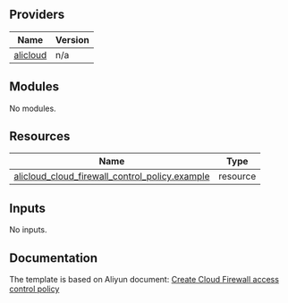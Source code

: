 <!-- BEGIN_TF_DOCS -->
## Providers

| Name | Version |
|------|---------|
| <a name="provider_alicloud"></a> [alicloud](#provider\_alicloud) | n/a |

## Modules

No modules.

## Resources

| Name | Type |
|------|------|
| [alicloud_cloud_firewall_control_policy.example](https://registry.terraform.io/providers/aliyun/alicloud/latest/docs/resources/cloud_firewall_control_policy) | resource |

## Inputs

No inputs.
<!-- END_TF_DOCS -->

## Documentation
<!-- docs-link --> 

The template is based on Aliyun document: [Create Cloud Firewall access control policy](http://help.aliyun.com/document_detail/2245584.htm) 

<!-- docs-link --> 